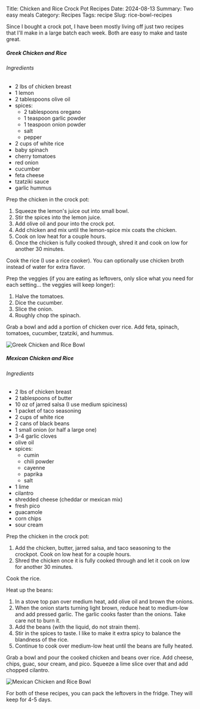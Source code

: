 Title: Chicken and Rice Crock Pot Recipes
Date: 2024-08-13
Summary: Two easy meals
Category: Recipes
Tags: recipe
Slug: rice-bowl-recipes

Since I bought a crock pot, I have been mostly living off just two recipes that I'll make in a large batch each week.
Both are easy to make and taste great.

##### Greek Chicken and Rice

###### Ingredients
- 2 lbs of chicken breast
- 1 lemon
- 2 tablespoons olive oil
- spices:
    - 2 tablespoons oregano
    - 1 teaspoon garlic powder
    - 1 teaspoon onion powder
    - salt
    - pepper
- 2 cups of white rice
- baby spinach
- cherry tomatoes
- red onion
- cucumber
- feta cheese
- tzatziki sauce
- garlic hummus

Prep the chicken in the crock pot:

1. Squeeze the lemon's juice out into small bowl.
1. Stir the spices into the lemon juice.
1. Add olive oil and pour into the crock pot.
1. Add chicken and mix until the lemon-spice mix coats the chicken.
1. Cook on low heat for a couple hours.
1. Once the chicken is fully cooked through, shred it and cook on low for another 30 minutes.

Cook the rice (I use a rice cooker). You can optionally use chicken broth instead of water for extra flavor.

Prep the veggies (if you are eating as leftovers, only slice what you need for each setting... the veggies will keep longer):

1. Halve the tomatoes.
1. Dice the cucumber.
1. Slice the onion.
1. Roughly chop the spinach.

Grab a bowl and add a portion of chicken over rice. Add feta, spinach, tomatoes, cucumber, tzatziki, and hummus.

![Greek Chicken and Rice Bowl](/images/posts/rice-bowl-recipes/greek-bowl.png)

##### Mexican Chicken and Rice

###### Ingredients
- 2 lbs of chicken breast
- 2 tablespoons of butter
- 10 oz of jarred salsa (I use medium spiciness)
- 1 packet of taco seasoning
- 2 cups of white rice
- 2 cans of black beans
- 1 small onion (or half a large one)
- 3-4 garlic cloves
- olive oil
- spices:
    - cumin
    - chili powder
    - cayenne
    - paprika
    - salt
- 1 lime
- cilantro
- shredded cheese (cheddar or mexican mix)
- fresh pico
- guacamole
- corn chips
- sour cream

Prep the chicken in the crock pot:

1. Add the chicken, butter, jarred salsa, and taco seasoning to the crockpot. Cook on low heat for a couple hours.
1. Shred the chicken once it is fully cooked through and let it cook on low for another 30 minutes.

Cook the rice.

Heat up the beans:

1. In a stove top pan over medium heat, add olive oil and brown the onions.
1. When the onion starts turning light brown, reduce heat to medium-low and add pressed garlic. The garlic cooks faster than the onions. Take care not to burn it.
1. Add the beans (with the liquid, do not strain them).
1. Stir in the spices to taste. I like to make it extra spicy to balance the blandness of the rice.
1. Continue to cook over medium-low heat until the beans are fully heated.

Grab a bowl and pour the cooked chicken and beans over rice. Add cheese, chips, guac, sour cream, and pico. Squeeze a lime slice over that and add chopped cilantro.

![Mexican Chicken and Rice Bowl](/images/posts/rice-bowl-recipes/mexican-chicken-rice.png)

For both of these recipes, you can pack the leftovers in the fridge. They will keep for 4-5 days.
